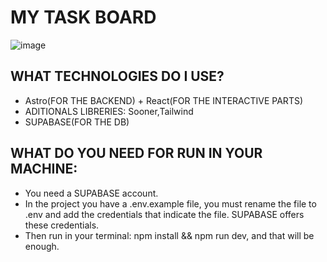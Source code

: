 # MY TASK BOARD

![image](https://github.com/OtorresO/my-task-board/assets/161916689/bfb2f906-ac3f-48cd-8de1-573e0c461ec7)


## WHAT TECHNOLOGIES DO I USE?
  - Astro(FOR THE BACKEND) + React(FOR THE INTERACTIVE PARTS)
  - ADITIONALS LIBRERIES: Sooner,Tailwind
  - SUPABASE(FOR THE DB)

## WHAT DO YOU NEED FOR RUN IN YOUR MACHINE:
  - You need a SUPABASE account.
  - In the project you have a .env.example file, you must rename the file to .env and add the credentials that indicate the file. SUPABASE offers these credentials.
  - Then run in your terminal: npm install && npm run dev, and that will be enough.
